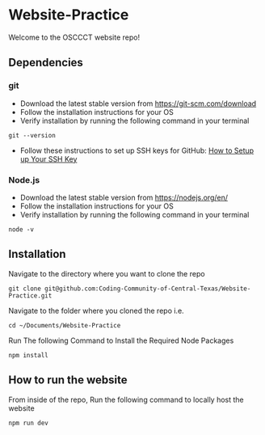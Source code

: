 # Website-Practice

Welcome to the OSCCCT website repo!

## Dependencies

### git

- Download the latest stable version from https://git-scm.com/download
- Follow the installation instructions for your OS
- Verify installation by running the following command in your terminal

```#bash
git --version
```

- Follow these instructions to set up SSH keys for GitHub: [How to Setup up Your SSH Key](https://docs.github.com/en/authentication/connecting-to-github-with-ssh/adding-a-new-ssh-key-to-your-github-account)

### Node.js

- Download the latest stable version from https://nodejs.org/en/
- Follow the installation instructions for your OS
- Verify installation by running the following command in your terminal

```#bash
node -v
```

## Installation

Navigate to the directory where you want to clone the repo

```#bash
git clone git@github.com:Coding-Community-of-Central-Texas/Website-Practice.git
```

Navigate to the folder where you cloned the repo
i.e.

```#bash
cd ~/Documents/Website-Practice
```

Run The following Command to Install the Required Node Packages

```#bash
npm install
```

## How to run the website

From inside of the repo, Run the following command to locally host the website

```#bash
npm run dev
```
